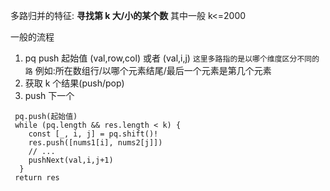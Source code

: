 多路归并的特征:
**寻找第 k 大/小的某个数**
其中一般 k<=2000

一般的流程

1. pq push 起始值 (val,row,col) 或者 (val,i,j)
   `这里多路指的是以哪个维度区分不同的路`
   例如:所在数组行/以哪个元素结尾/最后一个元素是第几个元素
2. 获取 k 个结果(push/pop)
3. push 下一个

```JS
 pq.push(起始值)
 while (pq.length && res.length < k) {
    const [_, i, j] = pq.shift()!
    res.push([nums1[i], nums2[j]])
    // ...
    pushNext(val,i,j+1)
  }
 return res
```
